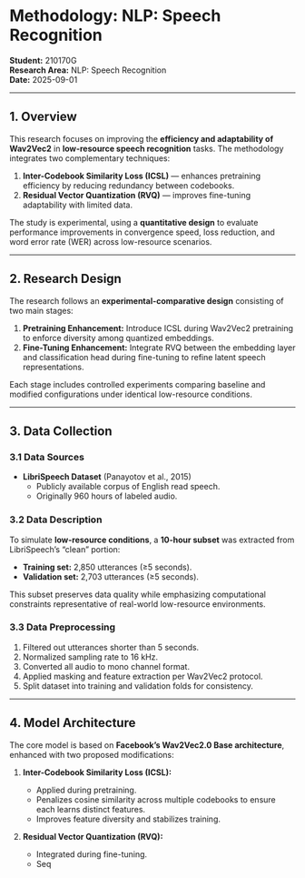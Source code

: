 # Methodology: NLP: Speech Recognition

**Student:** 210170G  
**Research Area:** NLP: Speech Recognition  
**Date:** 2025-09-01  

---

## 1. Overview

This research focuses on improving the **efficiency and adaptability of Wav2Vec2** in **low-resource speech recognition** tasks. The methodology integrates two complementary techniques:  
1. **Inter-Codebook Similarity Loss (ICSL)** — enhances pretraining efficiency by reducing redundancy between codebooks.  
2. **Residual Vector Quantization (RVQ)** — improves fine-tuning adaptability with limited data.  

The study is experimental, using a **quantitative design** to evaluate performance improvements in convergence speed, loss reduction, and word error rate (WER) across low-resource scenarios.

---

## 2. Research Design

The research follows an **experimental-comparative design** consisting of two main stages:  
1. **Pretraining Enhancement:** Introduce ICSL during Wav2Vec2 pretraining to enforce diversity among quantized embeddings.  
2. **Fine-Tuning Enhancement:** Integrate RVQ between the embedding layer and classification head during fine-tuning to refine latent speech representations.  

Each stage includes controlled experiments comparing baseline and modified configurations under identical low-resource conditions.

---

## 3. Data Collection

### 3.1 Data Sources

- **LibriSpeech Dataset** (Panayotov et al., 2015)  
  - Publicly available corpus of English read speech.  
  - Originally 960 hours of labeled audio.  

### 3.2 Data Description

To simulate **low-resource conditions**, a **10-hour subset** was extracted from LibriSpeech’s “clean” portion:  
- **Training set:** 2,850 utterances (≥5 seconds).  
- **Validation set:** 2,703 utterances (≥5 seconds).  

This subset preserves data quality while emphasizing computational constraints representative of real-world low-resource environments.

### 3.3 Data Preprocessing

1. Filtered out utterances shorter than 5 seconds.  
2. Normalized sampling rate to 16 kHz.  
3. Converted all audio to mono channel format.  
4. Applied masking and feature extraction per Wav2Vec2 protocol.  
5. Split dataset into training and validation folds for consistency.

---

## 4. Model Architecture

The core model is based on **Facebook’s Wav2Vec2.0 Base architecture**, enhanced with two proposed modifications:

1. **Inter-Codebook Similarity Loss (ICSL):**  
   - Applied during pretraining.  
   - Penalizes cosine similarity across multiple codebooks to ensure each learns distinct features.  
   - Improves feature diversity and stabilizes training.

2. **Residual Vector Quantization (RVQ):**  
   - Integrated during fine-tuning.  
   - Seq
